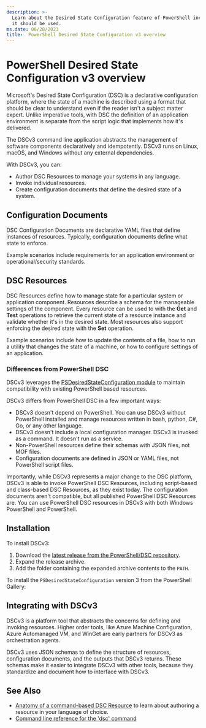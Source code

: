 ```yaml
---
description: >-
  Learn about the Desired State Configuration feature of PowerShell including the purpose and when
  it should be used.
ms.date: 06/28/2023
title:  PowerShell Desired State Configuration v3 overview
---
```


# PowerShell Desired State Configuration v3 overview

Microsoft's Desired State Configuration (DSC) is a declarative configuration platform, where the
state of a machine is described using a format that should be clear to understand even if the
reader isn't a subject matter expert. Unlike imperative tools, with DSC the definition of an
application environment is separate from the script logic that implements how it's delivered.

The DSCv3 command line application abstracts the management of software components declaratively
and idempotently. DSCv3 runs on Linux, macOS, and Windows without any external dependencies.

With DSCv3, you can:

- Author DSC Resources to manage your systems in any language.
- Invoke individual resources.
- Create configuration documents that define the desired state of a system.

## Configuration Documents

DSC Configuration Documents are declarative YAML files that define instances of resources.
Typically, configuration documents define what state to enforce.

Example scenarios include requirements for an application environment or operational/security
standards.

## DSC Resources

DSC Resources define how to manage state for a particular system or application component.
Resources describe a schema for the manageable settings of the component. Every resource can be
used to with the **Get** and **Test** operations to retrieve the current state of a resource
instance and validate whether it's in the desired state. Most resources also support enforcing the
desired state with the **Set** operation.

Example scenarios include how to update the contents of a file, how to run a utility that changes
the state of a machine, or how to configure settings of an application.

### Differences from PowerShell DSC

DSCv3 leverages the [PSDesiredStateConfiguration module][00] to maintain compatibility with
existing PowerShell based resources.

DSCv3 differs from PowerShell DSC in a few important ways:

- DSCv3 doesn't depend on PowerShell. You can use DSCv3 without PowerShell installed and manage
  resources written in bash, python, C#, Go, or any other language.
- DSCv3 doesn't include a local configuration manager. DSCv3 is invoked as a command. It doesn't
  run as a service.
- Non-PowerShell resources define their schemas with JSON files, not MOF files.
- Configuration documents are defined in JSON or YAML files, not PowerShell script files.

Importantly, while DSCv3 represents a major change to the DSC platform, DSCv3 is able to invoke
PowerShell DSC Resources, including script-based and class-based DSC Resources, as they exist
today. The configuration documents aren't compatible, but all published PowerShell DSC Resources
are. You can use PowerShell DSC resources in DSCv3 with both Windows PowerShell and PowerShell.

## Installation

To install DSCv3:

1. Download the [latest release from the PowerShell/DSC repository][01].
1. Expand the release archive.
1. Add the folder containing the expanded archive contents to the `PATH`.

To install the `PSDesiredStateConfiguration` version 3 from the PowerShell Gallery:

## Integrating with DSCv3

DSCv3 is a platform tool that abstracts the concerns for defining and invoking resources. Higher
order tools, like Azure Machine Configuration, Azure Automanaged VM, and WinGet are early partners
for DSCv3 as orchestration agents.

DSCv3 uses JSON schemas to define the structure of resources, configuration documents, and the
outputs that DSCv3 returns. These schemas make it easier to integrate DSCv3 with other tools,
because they standardize and document how to interface with DSCv3.

## See Also

- [Anatomy of a command-based DSC Resource][02] to learn about authoring a resource in your
  language of choice.
- [Command line reference for the 'dsc' command][03]

<!-- link references -->
[00]: https://github.com/powershell/psdesiredstateconfiguration
[01]: https://github.com/PowerShell/DSC/releases/latest
[02]: resources/concepts/anatomy.md
[03]: reference/cli/dsc.md
